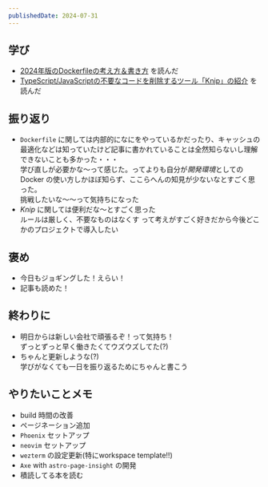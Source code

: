 ```yaml
---
publishedDate: 2024-07-31
---
```


## 学び
- [2024年版のDockerfileの考え方＆書き方](https://future-architect.github.io/articles/20240726a/) を読んだ
- [TypeScript/JavaScriptの不要なコードを削除するツール「Knip」の紹介](https://tech.basemachina.jp/entry/introduction-knip) を読んだ

## 振り返り
- `Dockerfile` に関しては内部的になにをやっているかだったり、キャッシュの最適化などは知っていたけど記事に書かれていることは全然知らないし理解できないことも多かった・・・  
学び直しが必要かな〜って感じた。ってよりも自分が*開発環境*としてのDocker の使い方しかほぼ知らず、ここらへんの知見が少ないなとすごく思った。  
挑戦したいな〜〜って気持ちになった
- *Knip* に関しては便利だな〜とすごく思った  
ルールは厳しく、不要なものはなくす って考えがすごく好きだから今後どこかのプロジェクトで導入したい

## 褒め
- 今日もジョギングした！えらい！
- 記事も読めた！

## 終わりに
- 明日からは新しい会社で頑張るぞ！って気持ち！  
ずっとずっと早く働きたくてウズウズしてた(?)
- ちゃんと更新しような(?)  
学びがなくても一日を振り返るためにちゃんと書こう

## やりたいことメモ
- build 時間の改善
- ページネーション追加
- `Phoenix` セットアップ
- `neovim` セットアップ
- `wezterm` の設定更新(特にworkspace template!!)
- `Axe` with `astro-page-insight` の開発
- 積読してる本を読む

